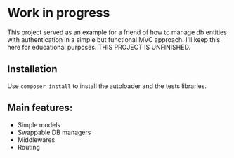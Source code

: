 # Work in progress

This project served as an example for a friend of how to manage db entities with authentication in a 
simple but functional MVC approach. I'll keep this here for educational purposes.
THIS PROJECT IS UNFINISHED.

## Installation
Use `composer install` to install the autoloader and the tests libraries.

## Main features:
- Simple models
- Swappable DB managers
- Middlewares
- Routing
